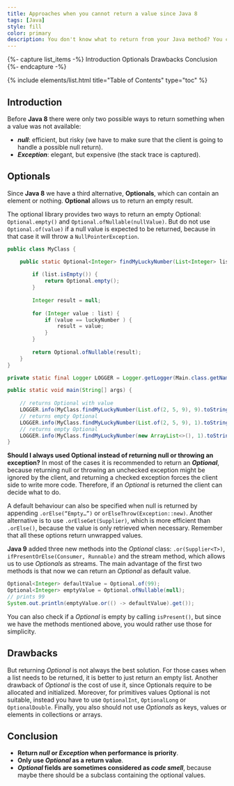 ```yaml
---
title: Approaches when you cannot return a value since Java 8
tags: [Java]
style: fill
color: primary
description: You don't know what to return from your Java method? You can find here some advices!
---
```


{%- capture list_items -%}
Introduction
Optionals
Drawbacks
Conclusion
{%- endcapture -%}

{% include elements/list.html title="Table of Contents" type="toc" %}

## Introduction

Before **Java 8** there were only two possible ways to return something when a value was not available:

- _**null**_: efficient, but risky (we have to make sure that the client is going to handle a possible null return).
- _**Exception**_: elegant, but expensive (the stack trace is captured).

## Optionals

Since **Java 8** we have a third alternative, **Optionals**, which can contain an element or nothing. **Optional** allows us to return an empty result.

The optional library provides two ways to return an empty Optional: `Optional.empty()` and `Optional.ofNullable(nullValue)`. But do not use `Optional.of(value)` if a null value is expected to be returned, because in that case it will throw a `NullPointerException`.

```java
public class MyClass {

	public static Optional<Integer> findMyLuckyNumber(List<Integer> list, Integer luckyNumber) {
		
		if (list.isEmpty()) {
			return Optional.empty();
		}
		
		Integer result = null;
		
		for (Integer value : list) {
			if (value == luckyNumber ) {
				result = value;
			}
		}
		
		return Optional.ofNullable(result);
	}
}
```

```java
private static final Logger LOGGER = Logger.getLogger(Main.class.getName());

public static void main(String[] args) {
	
	// returns Optional with value
	LOGGER.info(MyClass.findMyLuckyNumber(List.of(2, 5, 9), 9).toString());
	// returns empty Optional
	LOGGER.info(MyClass.findMyLuckyNumber(List.of(2, 5, 9), 1).toString());
	// returns empty Optional
	LOGGER.info(MyClass.findMyLuckyNumber(new ArrayList<>(), 1).toString());
}
```

**Should I always used Optional instead of returning null or throwing an exception?** In most of the cases it is recommended to return an _**Optional**_, because returning null or throwing an unchecked exception might be ignored by the client, and returning a checked exception forces the client side to write more code. Therefore, if an _Optional_ is returned the client can decide what to do.

A default behaviour can also be specified when null is returned by appending `.orElse(“Empty…”)` or `orElseThrow(Exception::new)`. Another alternative is to use `.orElseGet(Supplier)`, which is more efficient than `.orElse()`, because the value is only retrieved when necessary. Remember that all these options return unwrapped values.

**Java 9** added three new methods into the _Optional_ class: `.or(Supplier<T>)`, `ifPresentOrElse(Consumer, Runnable)` and the stream method, which allows us to use _Optionals_ as streams. The main advantage of the first two methods is that now we can return an _Optional_ as default value.

```java
Optional<Integer> defaultValue = Optional.of(99);
Optional<Integer> emptyValue = Optional.ofNullable(null);
// prints 99
System.out.println(emptyValue.or(() -> defaultValue).get());
```

You can also check if a _Optional_ is empty by calling `isPresent()`, but since we have the methods mentioned above, you would rather use those for simplicity.

## Drawbacks

But returning _Optional_ is not always the best solution. For those cases when a list needs to be returned, it is better to just return an empty list. Another drawback of _Optional_ is the cost of use it, since Optionals require to be allocated and initialized. Moreover, for primitives values Optional is not suitable, instead you have to use `OptionalInt`, `OptionalLong` or `OptionalDouble`. Finally, you also should not use _Optionals_ as keys, values or elements in collections or arrays.

## Conclusion

- **Return _null_ or _Exception_ when performance is priority**.
- **Only use _Optional_ as a return value**.
- **_Optional_ fields are sometimes considered as _code smell_**, because maybe there should be a subclass containing the optional values.